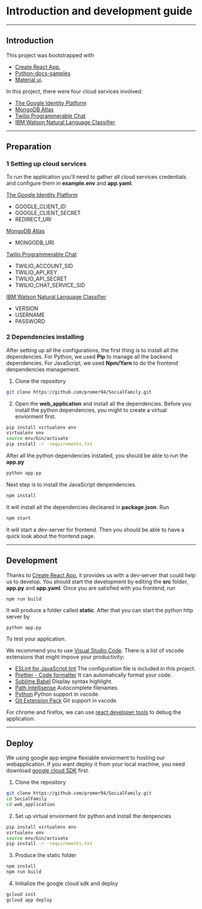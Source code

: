 # Introduction and development guide

---

## Introduction
This project was bootstrapped with 
* [Create React App](https://github.com/facebookincubator/create-react-app), 
* [Python-docs-samples](https://github.com/GoogleCloudPlatform/python-docs-samples/tree/master/appengine/standard/flask/tutorial) 
* [Material ui](https://material-ui-next.com/). 

In this project, there were four cloud services involved: 
* [The Google Identity Platform](https://developers.google.com/identity/)
* [MongoDB Atlas](https://www.mongodb.com/cloud/atlas) 
* [Twilio Programmerable Chat](https://www.twilio.com/chat)
* [IBM Watson Natural Language Classifier](https://www.ibm.com/watson/services/natural-language-classifier/)   

---

## Preparation

### 1 Setting up cloud services
To run the application you'll need to gather all cloud services credentials and configure them in **example.env** and **app.yaml**.


[The Google Identity Platform](https://developers.google.com/identity/)
*  GOOGLE_CLIENT_ID
*  GOOGLE_CLIENT_SECRET
*  REDIRECT_URI  

[MongoDB Atlas](https://www.mongodb.com/cloud/atlas)
* MONGODB_URI

[Twilio Programmerable Chat](https://www.twilio.com/chat)
* TWILIO_ACCOUNT_SID
* TWILIO_API_KEY
* TWILIO_API_SECRET
* TWILIO_CHAT_SERVICE_SID

[IBM Watson Natural Language Classifier](https://www.ibm.com/watson/services/natural-language-classifier/)   

* VERSION
* USERNAME
* PASSWORD

### 2 Dependencies installing
After setting up all the configurations, the first thing is to install all the dependencies. For Python, we used **Pip** to manage all the backend dependencies. For JavaScript, we used **Npm/Yarn** to do the frontend denpendencies management.
1. Clone the repository
```bash
git clone https://github.com/promer94/SocialFamily.git
```
2. Open the **web_application** and install all the dependencies. 
Before you install the python dependencies, you might to create a virtual enviorment first.  
```bash
pip install virtualenv env
virtualenv env
source env/bin/activate
pip install -r -requirements.txt
```
After all the python dependencies installed, you should be able to run the **app.py**
```bash
python app.py
```
Next step is to install the JavaScript denpendencies.
```bash
npm install
```
It will install all the dependencies decleared in **package.json**. Run
```bash
npm start
```
It will start a dev-server for frontend. Then you should be able to have a quick look about the frontend page.

---
## Development
Thanks to [Create React App](https://github.com/facebookincubator/create-react-app), it provides us with a dev-server that could help us to develop. You should start the development by editing the **src** folder, **app.py** and **app.yaml**. Once you are satisfied with you frontend, run
```bash
npm run build
```
It will produce a folder called **static**. After that you can start the python http server by
```
python app.py
```
To test your application.

We recommend you to use [Visual Studio Code](https://code.visualstudio.com/). There is a list of vscode extensions that might impove your productivity:
* [ESLint for JavaScript lint](https://marketplace.visualstudio.com/items?itemName=dbaeumer.vscode-eslint) The configuration file is included in this project.
* [Prettier - Code formatter](https://marketplace.visualstudio.com/items?itemName=esbenp.prettier-vscode) It can automatically format your code.
* [Sublime Babel](https://marketplace.visualstudio.com/items?itemName=joshpeng.sublime-babel-vscode) Display syntax highlight.
* [Path Intellisense](https://marketplace.visualstudio.com/items?itemName=christian-kohler.path-intellisense) Autocomplete filenames
* [Python](https://marketplace.visualstudio.com/items?itemName=ms-python.python) Python support in vscode.
* [Git Extension Pack](https://marketplace.visualstudio.com/items?itemName=donjayamanne.git-extension-pack) Git support in vscode

For chrome and firefox, we can use [react developer tools](https://chrome.google.com/webstore/detail/react-developer-tools/fmkadmapgofadopljbjfkapdkoienihi?hl=en) to debug the application.

---
## Deploy
We using google app engine flexiable enviorment to hosting our webapplication. If you want deploy it from your local machine, you need download [google cloud SDK](https://cloud.google.com/sdk/) first. 
1. Clone the repository
```bash
git clone https://github.com/promer94/SocialFamily.git
cd SocialFamily
cd web_application
```
2. Set up virtual enviorment for python and install the denpencies
```bash
pip install virtualenv env
virtualenv env
source env/bin/activate
pip install -r -requirements.txt
```
3. Produce the static folder
```bash
npm install
npm run build
```
4. Initialize the google cloud sdk and deploy
```bash
gcloud init
gcloud app deploy
```
